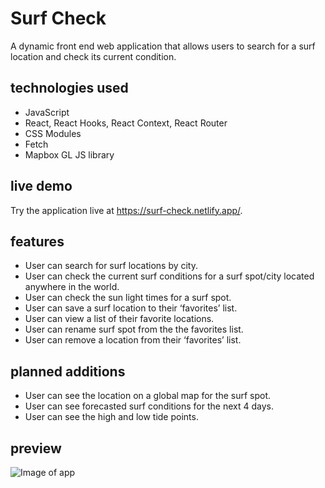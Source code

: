 # Surf Check

A dynamic front end web application that allows users to search for a surf location and check its current condition.

## technologies used
* JavaScript
* React, React Hooks, React Context, React Router
* CSS Modules
* Fetch
* Mapbox GL JS library

## live demo

Try the application live at https://surf-check.netlify.app/.

## features
* User can search for surf locations by city.
* User can check the current surf conditions for a surf spot/city located anywhere in the world.
* User can check the sun light times for a surf spot.
* User can save a surf location to their ‘favorites’ list.
* User can view a list of their favorite locations.
* User can rename surf spot from the the favorites list.
* User can remove a location from their ‘favorites’ list.


## planned additions
* User can see the location on a global map for the surf spot.
* User can see forecasted surf conditions for the next 4 days.
* User can see the high and low tide points.

## preview

![Image of app](https://surf-check.netlify.app/surf_check_screenshot.png)
